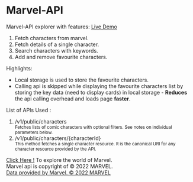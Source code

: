 # Marvel-API

Marvel-API explorer with features: <a href="https://9yogesh9.github.io/Marvel-API/">Live Demo</a>

  <ol>
    <li>Fetch characters from marvel.</li>
    <li>Fetch details of a single character.</li>
    <li>Search characters with keywords.</li>
    <li>Add and remove favourite characters.</li>
  </ol>

Highlights:
<ul>
  <li>Local storage is used to store the favourite characters.</li>
  <li>Calling api is skipped while displaying the favourite characters list by storing the key data (need to display cards) in local storage - <strong>Reduces</strong> the api calling overhead and loads page <strong>faster</strong>.</li>
</ul>

List of APIs Used :

  <ol>
    <li> /v1/public/characters </li>
    <small> Fetches lists of comic characters with optional filters. See notes on individual parameters below. </small>
    <li> /v1/public/characters/{characterId} </li>
    <small> This method fetches a single character resource. It is the canonical URI for any character resource provided by the API. </small>
  </ol>

<a href="https://9yogesh9.github.io/Marvel-API/">Click Here !</a> To explore the world of Marvel. <br>
Marvel api is copyright of © 2022 MARVEL. <br>
<a href="http://marvel.com">Data provided by Marvel. © 2022 MARVEL</a>
